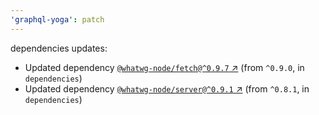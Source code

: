 ```yaml
---
'graphql-yoga': patch
---
```

dependencies updates:
  - Updated dependency [`@whatwg-node/fetch@^0.9.7` ↗︎](https://www.npmjs.com/package/@whatwg-node/fetch/v/0.9.7) (from `^0.9.0`, in `dependencies`)
  - Updated dependency [`@whatwg-node/server@^0.9.1` ↗︎](https://www.npmjs.com/package/@whatwg-node/server/v/0.9.1) (from `^0.8.1`, in `dependencies`)
